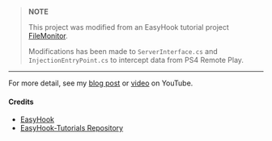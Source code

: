 > **NOTE**
> 
> This project was modified from an EasyHook tutorial project [FileMonitor](https://github.com/EasyHook/EasyHook-Tutorials/tree/master/Managed/RemoteFileMonitor).
>
> Modifications has been made to `ServerInterface.cs` and `InjectionEntryPoint.cs` to intercept data from PS4 Remote Play.

---

For more detail, see my [blog post](http://blog.komefai.com/2017/08/15/Creating-a-PS4-bot-in-C-Part-1) or [video](https://youtu.be/22ejWHlYebk) on YouTube.

#### Credits

- [EasyHook](https://easyhook.github.io)
- [EasyHook-Tutorials Repository](https://github.com/EasyHook/EasyHook-Tutorials)